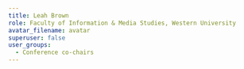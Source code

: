 ```yaml
---
title: Leah Brown
role: Faculty of Information & Media Studies, Western University
avatar_filename: avatar
superuser: false
user_groups:
  - Conference co-chairs
---
```

